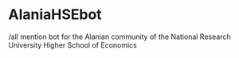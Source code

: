 # AlaniaHSEbot
/all mention bot for the Alanian community of the National Research University Higher School of Economics
